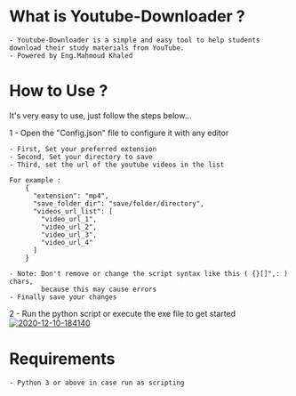 # What is Youtube-Downloader ?

    - Youtube-Downloader is a simple and easy tool to help students download their study materials from YouTube.
    - Powered by Eng.Mahmoud Khaled

# How to Use ?

It's very easy to use, just follow the steps below...

1 - Open the "Config.json" file to configure it with any editor

    - First, Set your preferred extension
    - Second, Set your directory to save
    - Third, set the url of the youtube videos in the list
    
    For example :
        {
          "extension": "mp4",
          "save_folder_dir": "save/folder/directory",
          "videos_url_list": [
            "video_url_1",
            "video_url_2",
            "video_url_3",
            "video_url_4"
          ]
        }
        
    - Note: Don't remove or change the script syntax like this ( {}[]",: ) chars,
            because this may cause errors
    - Finally save your changes
    
2 - Run the python script or execute the exe file to get started
<a href="https://ibb.co/mvsZj4d"><img src="https://i.ibb.co/bHhw0XY/2020-12-10-184140.png" alt="2020-12-10-184140" border="0"></a>

# Requirements
    - Python 3 or above in case run as scripting

